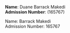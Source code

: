 

**Name**: Duane Barrack Makedi  
**Admission Number**: (165767)



Name: Barrack Makedi  
Admission Number: 165767
